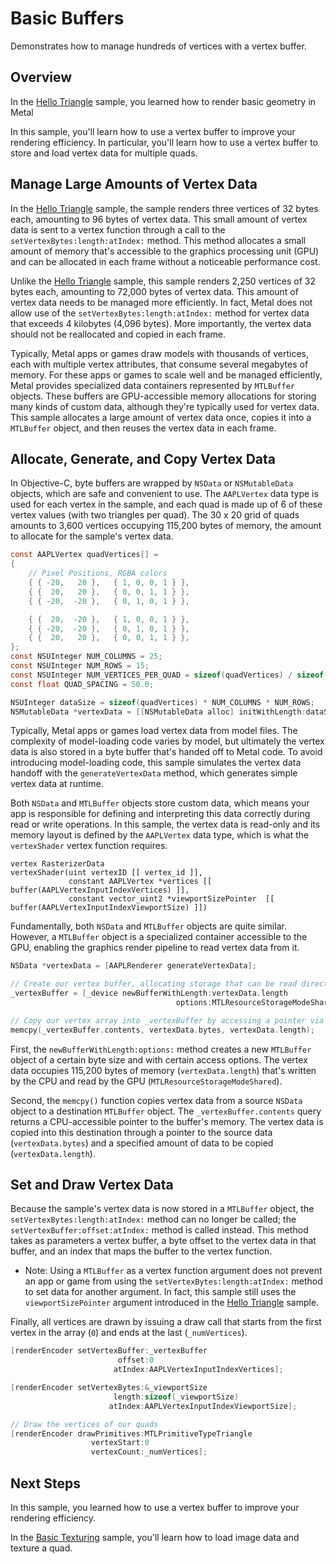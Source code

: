 # Basic Buffers

Demonstrates how to manage hundreds of vertices with a vertex buffer.

## Overview

In the [Hello Triangle](https://developer.apple.com/documentation/metal/hello_triangle) sample, you learned how to render basic geometry in Metal

In this sample, you'll learn how to use a vertex buffer to improve your rendering efficiency. In particular, you'll learn how to use a vertex buffer to store and load vertex data for multiple quads.

## Manage Large Amounts of Vertex Data

In the [Hello Triangle](https://developer.apple.com/documentation/metal/hello_triangle) sample, the sample renders three vertices of 32 bytes each, amounting to 96 bytes of vertex data. This small amount of vertex data is sent to a vertex function through a call to the `setVertexBytes:length:atIndex:` method. This method allocates a small amount of memory that's accessible to the graphics processing unit (GPU) and can be allocated in each frame without a noticeable performance cost.

Unlike the [Hello Triangle](https://developer.apple.com/documentation/metal/hello_triangle) sample, this sample renders 2,250 vertices of 32 bytes each, amounting to 72,000 bytes of vertex data. This amount of vertex data needs to be managed more efficiently. In fact, Metal does not allow use of the `setVertexBytes:length:atIndex:` method for vertex data that exceeds 4 kilobytes (4,096 bytes). More importantly, the vertex data should not be reallocated and copied in each frame.

Typically, Metal apps or games draw models with thousands of vertices, each with multiple vertex attributes, that consume several megabytes of memory. For these apps or games to scale well and be managed efficiently, Metal provides specialized data containers represented by `MTLBuffer` objects. These buffers are GPU-accessible memory allocations for storing many kinds of custom data, although they're typically used for vertex data. This sample allocates a large amount of vertex data once, copies it into a `MTLBuffer` object, and then reuses the vertex data in each frame.

## Allocate, Generate, and Copy Vertex Data

In Objective-C, byte buffers are wrapped by `NSData` or `NSMutableData` objects, which are safe and convenient to use. The `AAPLVertex` data type is used for each vertex in the sample, and each quad is made up of 6 of these vertex values (with two triangles per quad). The 30 x 20 grid of quads amounts to 3,600 vertices occupying 115,200 bytes of memory, the amount to allocate for the sample's vertex data.

``` objective-c
const AAPLVertex quadVertices[] =
{
    // Pixel Positions, RGBA colors
    { { -20,   20 },   { 1, 0, 0, 1 } },
    { {  20,   20 },   { 0, 0, 1, 1 } },
    { { -20,  -20 },   { 0, 1, 0, 1 } },

    { {  20,  -20 },   { 1, 0, 0, 1 } },
    { { -20,  -20 },   { 0, 1, 0, 1 } },
    { {  20,   20 },   { 0, 0, 1, 1 } },
};
const NSUInteger NUM_COLUMNS = 25;
const NSUInteger NUM_ROWS = 15;
const NSUInteger NUM_VERTICES_PER_QUAD = sizeof(quadVertices) / sizeof(AAPLVertex);
const float QUAD_SPACING = 50.0;

NSUInteger dataSize = sizeof(quadVertices) * NUM_COLUMNS * NUM_ROWS;
NSMutableData *vertexData = [[NSMutableData alloc] initWithLength:dataSize];
```

Typically, Metal apps or games load vertex data from model files. The complexity of model-loading code varies by model, but ultimately the vertex data is also stored in a byte buffer that's handed off to Metal code. To avoid introducing model-loading code, this sample simulates the vertex data handoff with the `generateVertexData` method, which generates simple vertex data at runtime.

Both `NSData` and `MTLBuffer` objects store custom data, which means your app is responsible for defining and interpreting this data correctly during read or write operations.  In this sample, the vertex data is read-only and its memory layout is defined by the `AAPLVertex` data type, which is what the `vertexShader` vertex function requires.

``` metal
vertex RasterizerData
vertexShader(uint vertexID [[ vertex_id ]],
             constant AAPLVertex *vertices [[ buffer(AAPLVertexInputIndexVertices) ]],
             constant vector_uint2 *viewportSizePointer  [[ buffer(AAPLVertexInputIndexViewportSize) ]])
```

Fundamentally, both `NSData` and `MTLBuffer` objects are quite similar. However, a `MTLBuffer` object is a specialized container accessible to the GPU, enabling the graphics render pipeline to read vertex data from it.

``` objective-c
NSData *vertexData = [AAPLRenderer generateVertexData];

// Create our vertex buffer, allocating storage that can be read directly the GPU
_vertexBuffer = [_device newBufferWithLength:vertexData.length
                                     options:MTLResourceStorageModeShared];

// Copy our vertex array into _vertexBuffer by accessing a pointer via the 'contents' property
memcpy(_vertexBuffer.contents, vertexData.bytes, vertexData.length);
```

First, the `newBufferWithLength:options:` method creates a new `MTLBuffer` object of a certain byte size and with certain access options. The vertex data occupies 115,200 bytes of memory (`vertexData.length`) that's written by the CPU and read by the GPU (`MTLResourceStorageModeShared`).

Second, the `memcpy()` function copies vertex data from a source `NSData` object to a destination `MTLBuffer` object. The `_vertexBuffer.contents` query returns a CPU-accessible pointer to the buffer's memory. The vertex data is copied into this destination through a pointer to the source data (`vertexData.bytes`) and a specified amount of data to be copied (`vertexData.length`).

## Set and Draw Vertex Data

Because the sample's vertex data is now stored in a `MTLBuffer` object, the `setVertexBytes:length:atIndex:` method can no longer be called; the `setVertexBuffer:offset:atIndex:` method is called instead. This method takes as parameters a vertex buffer, a byte offset to the vertex data in that buffer, and an index that maps the buffer to the vertex function.

- Note: Using a `MTLBuffer` as a vertex function argument does not prevent an app or game from using the `setVertexBytes:length:atIndex:` method to set data for another argument. In fact, this sample still uses the `viewportSizePointer` argument introduced in the [Hello Triangle](https://developer.apple.com/documentation/metal/hello_triangle) sample.

Finally, all vertices are drawn by issuing a draw call that starts from the first vertex in the array (`0`) and ends at the last (`_numVertices`).

``` objective-c
[renderEncoder setVertexBuffer:_vertexBuffer
                        offset:0
                       atIndex:AAPLVertexInputIndexVertices];

[renderEncoder setVertexBytes:&_viewportSize
                       length:sizeof(_viewportSize)
                      atIndex:AAPLVertexInputIndexViewportSize];

// Draw the vertices of our quads
[renderEncoder drawPrimitives:MTLPrimitiveTypeTriangle
                  vertexStart:0
                  vertexCount:_numVertices];
```

## Next Steps

In this sample, you learned how to use a vertex buffer to improve your rendering efficiency.

In the [Basic Texturing](https://developer.apple.com/documentation/metal/fundamental_lessons/basic_texturing) sample, you'll learn how to load image data and texture a quad.
